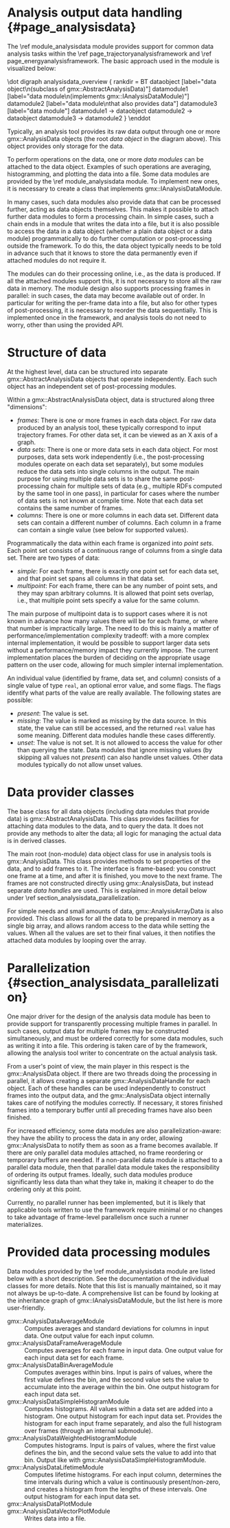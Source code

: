 Analysis output data handling {#page_analysisdata}
=============================

The \ref module_analysisdata module provides support for common data analysis
tasks within the \ref page_trajectoryanalysisframework and \ref page_energyanalysisframework.
The basic approach used in the module is visualized below:

\dot
  digraph analysisdata_overview {
    rankdir = BT
    dataobject [label="data object\n(subclass of gmx::AbstractAnalysisData)"]
    datamodule1 [label="data module\n(implements gmx::IAnalysisDataModule)"]
    datamodule2 [label="data module\nthat also provides data"]
    datamodule3 [label="data module"]
    datamodule1 -> dataobject
    datamodule2 -> dataobject
    datamodule3 -> datamodule2
  }
\enddot

Typically, an analysis tool provides its raw data output through one or more
gmx::AnalysisData objects (the root _data object_ in the diagram above).
This object provides only storage for the data.

To perform operations on the data, one or more _data modules_ can be attached
to the data object.  Examples of such operations are averaging, histogramming,
and plotting the data into a file.  Some data modules are provided by the \ref
module_analysisdata module.  To implement new ones, it is necessary to create a
class that implements gmx::IAnalysisDataModule.

In many cases, such data modules also provide data that can be processed
further, acting as data objects themselves.  This makes it possible to attach
further data modules to form a processing chain.  In simple cases, such a chain
ends in a module that writes the data into a file, but it is also possible to
access the data in a data object (whether a plain data object or a data module)
programmatically to do further computation or post-processing outside the
framework.  To do this, the data object typically needs to be told in advance
such that it knows to store the data permanently even if attached modules do
not require it.

The modules can do their processing online, i.e., as the data is produced.
If all the attached modules support this, it is not necessary to store all the
raw data in memory.  The module design also supports processing frames in
parallel: in such cases, the data may become available out of order.  In
particular for writing the per-frame data into a file, but also for other types
of post-processing, it is necessary to reorder the data sequentially.  This is
implemented once in the framework, and analysis tools do not need to worry,
other than using the provided API.


Structure of data
=================

At the highest level, data can be structured into separate
gmx::AbstractAnalysisData objects that operate independently.  Each such object
has an independent set of post-processing modules.

Within a gmx::AbstractAnalysisData object, data is structured along three
"dimensions":

 - _frames_: There is one or more frames in each data object.  For raw data
   produced by an analysis tool, these typically correspond to input trajectory
   frames.  For other data set, it can be viewed as an X axis of a graph.
 - _data sets_: There is one or more data sets in each data object.  For most
   purposes, data sets work independently (i.e., the post-processing modules
   operate on each data set separately), but some modules reduce the data sets
   into single columns in the output.  The main purpose for using multiple data
   sets is to share the same post-processing chain for multiple sets of data
   (e.g., multiple RDFs computed by the same tool in one pass), in particular
   for cases where the number of data sets is not known at compile time.
   Note that each data set contains the same number of frames.
 - _columns_: There is one or more columns in each data set.  Different data
   sets can contain a different number of columns.  Each column in a frame can
   contain a single value (see below for supported values).

Programmatically the data within each frame is organized into _point sets_.
Each point set consists of a continuous range of columns from a single data
set.  There are two types of data:

 - _simple_: For each frame, there is exactly one point set for each data set,
   and that point set spans all columns in that data set.
 - _multipoint_: For each frame, there can be any number of point sets, and
   they may span arbitrary columns.  It is allowed that point sets overlap,
   i.e., that multiple point sets specify a value for the same column.

The main purpose of multipoint data is to support cases where it is not known
in advance how many values there will be for each frame, or where that number
is impractically large.  The need to do this is mainly a matter of
performance/implementation complexity tradeoff: with a more complex internal
implementation, it would be possible to support larger data sets without a
performance/memory impact they currently impose.  The current implementation
places the burden of deciding on the appropriate usage pattern on the user
code, allowing for much simpler internal implementation.

An individual value (identified by frame, data set, and column) consists of a
single value of type `real`, an optional error value, and some flags.
The flags identify what parts of the value are really available.  The following
states are possible:
 - _present_: The value is set.
 - _missing_: The value is marked as missing by the data source.  In this
   state, the value can still be accessed, and the returned `real` value has
   some meaning.  Different data modules handle these cases differently.
 - _unset_: The value is not set.  It is not allowed to access the value for
   other than querying the state.  Data modules that ignore missing values
   (by skipping all values not _present_) can also handle unset values.
   Other data modules typically do not allow unset values.


Data provider classes
=====================

The base class for all data objects (including data modules that provide data)
is gmx::AbstractAnalysisData.  This class provides facilities for attaching
data modules to the data, and to query the data.  It does not provide any
methods to alter the data; all logic for managing the actual data is in derived
classes.

The main root (non-module) data object class for use in analysis tools is
gmx::AnalysisData.  This class provides methods to set properties of the data,
and to add frames to it.  The interface is frame-based: you construct one frame
at a time, and after it is finished, you move to the next frame.  The frames
are not constructed directly using gmx::AnalysisData, but instead separate
_data handles_ are used.  This is explained in more detail below under
\ref section_analysisdata_parallelization.

For simple needs and small amounts of data, gmx::AnalysisArrayData is also
provided.  This class allows for all the data to be prepared in memory as a
single big array, and allows random access to the data while setting the
values.  When all the values are set to their final values, it then notifies
the attached data modules by looping over the array.


Parallelization {#section_analysisdata_parallelization}
===============

One major driver for the design of the analysis data module has been to provide
support for transparently processing multiple frames in parallel.  In such
cases, output data for multiple frames may be constructed simultaneously, and
must be ordered correctly for some data modules, such as writing it into a
file.  This ordering is taken care of by the framework, allowing the analysis
tool writer to concentrate on the actual analysis task.

From a user's point of view, the main player in this respect is the
gmx::AnalysisData object.  If there are two threads doing the processing in
parallel, it allows creating a separate gmx::AnalysisDataHandle for each
object.  Each of these handles can be used independently to construct frames
into the output data, and the gmx::AnalysisData object internally takes care of
notifying the modules correctly.  If necessary, it stores finished frames into
a temporary buffer until all preceding frames have also been finished.

For increased efficiency, some data modules are also parallelization-aware:
they have the ability to process the data in any order, allowing
gmx::AnalysisData to notify them as soon as a frame becomes available.
If there are only parallel data modules attached, no frame reordering or
temporary buffers are needed.  If a non-parallel data module is attached to a
parallel data module, then that parallel data module takes the responsibility
of ordering its output frames.  Ideally, such data modules produce
significantly less data than what they take in, making it cheaper to do the
ordering only at this point.

Currently, no parallel runner has been implemented, but it is likely that
applicable tools written to use the framework require minimal or no changes to
take advantage of frame-level parallelism once such a runner materializes.


Provided data processing modules
================================

Data modules provided by the \ref module_analysisdata module are listed below
with a short description.  See the documentation of the individual classes for
more details.
Note that this list is manually maintained, so it may not always be up-to-date.
A comprehensive list can be found by looking at the inheritance graph of
gmx::IAnalysisDataModule, but the list here is more user-friendly.

<dl>
<dt>gmx::AnalysisDataAverageModule</dt>
<dd>
Computes averages and standard deviations for columns in input data.
One output value for each input column.
</dd>
<dt>gmx::AnalysisDataFrameAverageModule</dt>
<dd>
Computes averages for each frame in input data.
One output value for each input data set for each frame.
</dd>
<dt>gmx::AnalysisDataBinAverageModule</dt>
<dd>
Computes averages within bins.  Input is pairs of values, where the first
value defines the bin, and the second value sets the value to accumulate into
the average within the bin.
One output histogram for each input data set.
</dd>
<dt>gmx::AnalysisDataSimpleHistogramModule</dt>
<dd>
Computes histograms.  All values within a data set are added into a histogram.
One output histogram for each input data set.
Provides the histogram for each input frame separately, and also the full
histogram over frames (through an internal submodule).
</dd>
<dt>gmx::AnalysisDataWeightedHistogramModule</dt>
<dd>
Computes histograms.  Input is pairs of values, where the first value defines
the bin, and the second value sets the value to add into that bin.
Output like with gmx::AnalysisDataSimpleHistogramModule.
</dd>
<dt>gmx::AnalysisDataLifetimeModule</dt>
<dd>
Computes lifetime histograms.  For each input column, determines the time
intervals during which a value is continuously present/non-zero, and creates a
histogram from the lengths of these intervals.
One output histogram for each input data set.
</dd>
<dt>gmx::AnalysisDataPlotModule</dt>
<dt>gmx::AnalysisDataVectorPlotModule</dt>
<dd>
Writes data into a file.
</dd>
</dl>
